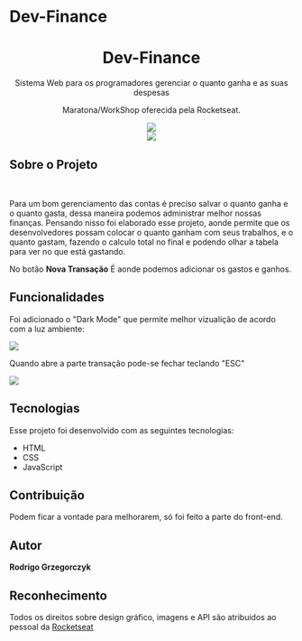 # Dev-Finance
 
<h1 align="center">Dev-Finance</h1>
<p align="center">Sistema Web para os programadores gerenciar o quanto ganha e as suas despesas</p>

<p align="center">Maratona/WorkShop oferecida pela Rocketseat.</p>

<p align="center">
  <img src="https://i.ibb.co/mGGjzQW/light.png"/>
  <br/><img src="https://camo.githubusercontent.com/5037a5bac931e6f3d76ddfb57783ab96e4e2089f/68747470733a2f2f696d672e736869656c64732e696f2f6769746875622f6c6963656e73652f61647279616e33302f70726f6666793f6c6f676f3d676e75267374796c653d666f722d7468652d6261646765"/>
  </p>
          
<h2>Sobre o Projeto</h2>
<br>
<p>Para um bom gerenciamento das contas é preciso salvar o quanto ganha e o quanto gasta, dessa maneira podemos administrar melhor nossas finanças. Pensando nisso foi elaborado esse projeto, aonde permite que os desenvolvedores possam colocar o quanto ganham com seus trabalhos, e o quanto gastam, fazendo o calculo total no final e podendo olhar a tabela para ver no que está gastando.</p>
<p>No botão <strong>Nova Transação</strong> É aonde podemos adicionar os gastos e ganhos.</p>

<h2>Funcionalidades</h2>
<p>Foi adicionado o "Dark Mode" que permite melhor vizualição de acordo com a luz ambiente:</p>
 <img src="https://i.ibb.co/QCzPWW3/dark.pngg"/>
 
 <p>Quando abre a parte transação pode-se fechar teclando "ESC"</p>
 <img src="https://i.ibb.co/526H6d8/novatransa-o.png" >

<h2>Tecnologias</h2>
Esse projeto foi desenvolvido com as seguintes tecnologias:

- HTML
- CSS
- JavaScript

<h2>Contribuição</h2>
<p>Podem ficar a vontade para melhorarem, só foi feito a parte do front-end.</p>

<h2>Autor</h2>
<p><strong>Rodrigo Grzegorczyk</strong></p>

<h2>Reconhecimento</h2>
<p>Todos os direitos sobre design gráfico, imagens e API são atribuidos ao pessoal da <a href="https://github.com/Rocketseat" rel"nofollow">Rocketseat</a></p>
